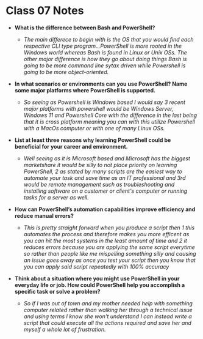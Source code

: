 # Class 07 Notes


- **What is the difference between Bash and PowerShell?**
    - *The main differece to begin with is the OS that you would find each respective CLI type program...PowerShell is more rooted in the Windows world whereas Bash is found in Linux or Unix OSs.  The other major difference is how they go about doing things Bash is going to be more command line sytax driven while Powershell is going to be more object-oriented.*

- **In what scenarios or environments can you use PowerShell? Name some major platforms where PowerShell is supported.**
   - *So seeing as Powershell is Windows based I would say 3 recent major platforms with powershell would be Windows Server, Windows 11 and Powershell Core with the difference in the last being that it is cross platform meaning you can with this utilize Powershell with a MacOs computer or with one of many Linux OSs.*

- **List at least three reasons why learning PowerShell could be beneficial for your career and environment.**
   - *Well seeing as it is Microsoft based and Microsoft has the biggest marketshare it would be silly to not place priority on learning PowerShell, 2 as stated by many scripts are the easiest way to automate your task and save time as an IT professional and 3rd would be remote management such as troubleshooting and installing software on a customer or client's computer or running tasks for a server as well.*

- **How can PowerShell’s automation capabilities improve efficiency and reduce manual errors?**
   - *This is pretty straight forward when you produce a script then 1 this automates the process and therefore makes you more efficent as you can hit the most systems in the least amount of time and 2 it reduces errors because you are applying the same script everytime so rather than people like me mispelling something silly and causing an issue goes away as once you test your script then you know that you can apply said script repeatedly with 100% accuracy*

- **Think about a situation where you might use PowerShell in your everyday life or job. How could PowerShell help you accomplish a specific task or solve a problem?**
   - *So if I was out of town and my mother needed help with something computer related rather than walking her through a technical issue and using terms I know she won't understand I can instead write a script that could execute all the actions required and save her and myself a whole lot of frustration.*
